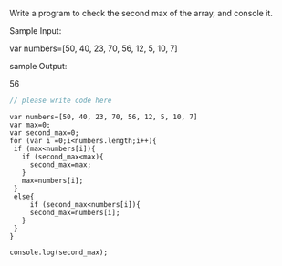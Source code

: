 Write a program to  check the second max of the array, and console it.

Sample Input:

var numbers=[50, 40, 23, 70, 56, 12, 5, 10, 7]

sample Output:

56


```javascript
// please write code here
```

```solution
var numbers=[50, 40, 23, 70, 56, 12, 5, 10, 7]
var max=0;
var second_max=0;
for (var i =0;i<numbers.length;i++){
 if (max<numbers[i]){
   if (second_max<max){
     second_max=max;
   }
   max=numbers[i];
 }
 else{
     if (second_max<numbers[i]){
     second_max=numbers[i];
   }
 }
}
 
console.log(second_max);
```